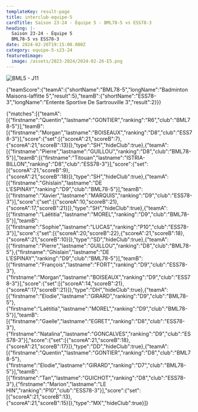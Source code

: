 ```yaml
---
templateKey: result-page
title: interclub-equipe-5
cardTitle: Saison 23-24 - Équipe 5 - BML78-5 vs ESS78-3 
heading: |-
  Saison 23-24 - Équipe 5
  BML78-5 vs ESS78-3
date: 2024-02-26T19:15:00.000Z
category: equipe-5-s23-24
featuredimage:
  image: /assets/2023-2024/2024-02-26-E5.png
---
```

![](/assets/2023-2024/2024-02-26-E5.png "BML5 - J11")

<teamscoreboard>{"teamScore":{"teamA":{"shortName":"BML78-5","longName":"Badminton Maisons-laffitte 5","result":5},"teamB":{"shortName":"ESS78-3","longName":"Entente Sportive De Sartrouville 3","result":2}}}</teamscoreboard>

<scoreboard>{"matches":[{"teamA":[{"firstname":"Quentin","lastname":"GONTIER","ranking":"R6","club":"BML78-5"}],"teamB":[{"firstname":"Morgan","lastname":"BOISEAUX","ranking":"D8","club":"ESS78-3"}],"score":{"set":[{"scoreA":21,"scoreB":7},{"scoreA":21,"scoreB":13}]},"type":"SH","hideClub":true},{"teamA":[{"firstname":"Pierre","lastname":"GUILLOU","ranking":"D8","club":"BML78-5"}],"teamB":[{"firstname":"Titouan","lastname":"ISTRIA-BILLON","ranking":"D8","club":"ESS78-3"}],"score":{"set":[{"scoreA":21,"scoreB":9},{"scoreA":21,"scoreB":18}]},"type":"SH","hideClub":true},{"teamA":[{"firstname":"Ghislain","lastname":"DE L'ESPINAY","ranking":"D9","club":"BML78-5"}],"teamB":[{"firstname":"Xavier","lastname":"MARQUIS","ranking":"D9","club":"ESS78-3"}],"score":{"set":[{"scoreA":10,"scoreB":21},{"scoreA":17,"scoreB":21}]},"type":"SH","hideClub":true},{"teamA":[{"firstname":"Laëtitia","lastname":"MOREL","ranking":"D9","club":"BML78-5"}],"teamB":[{"firstname":"Sophie","lastname":"LUCAS","ranking":"P10","club":"ESS78-3"}],"score":{"set":[{"scoreA":20,"scoreB":22},{"scoreA":21,"scoreB":18},{"scoreA":21,"scoreB":10}]},"type":"SD","hideClub":true},{"teamA":[{"firstname":"Pierre","lastname":"GUILLOU","ranking":"D8","club":"BML78-5"},{"firstname":"Ghislain","lastname":"DE L'ESPINAY","ranking":"D9","club":"BML78-5"}],"teamB":[{"firstname":"François","lastname":"FORT","ranking":"D9","club":"ESS78-3"},{"firstname":"Morgan","lastname":"BOISEAUX","ranking":"D9","club":"ESS78-3"}],"score":{"set":[{"scoreA":14,"scoreB":21},{"scoreA":17,"scoreB":21}]},"type":"DH","hideClub":true},{"teamA":[{"firstname":"Elodie","lastname":"GIRARD","ranking":"D9","club":"BML78-5"},{"firstname":"Laëtitia","lastname":"MOREL","ranking":"D9","club":"BML78-5"}],"teamB":[{"firstname":"Gaelle","lastname":"EGRET","ranking":"D8","club":"ESS78-3"},{"firstname":"Natalina","lastname":"GONCALVES","ranking":"D9","club":"ESS78-3"}],"score":{"set":[{"scoreA":21,"scoreB":18},{"scoreA":21,"scoreB":17}]},"type":"DD","hideClub":true},{"teamA":[{"firstname":"Quentin","lastname":"GONTIER","ranking":"D8","club":"BML78-5"},{"firstname":"Elodie","lastname":"GIRARD","ranking":"D7","club":"BML78-5"}],"teamB":[{"firstname":"Tan","lastname":"GUICHOT","ranking":"D8","club":"ESS78-3"},{"firstname":"Marion","lastname":"LE HIN","ranking":"P10","club":"ESS78-3"}],"score":{"set":[{"scoreA":21,"scoreB":13},{"scoreA":21,"scoreB":15}]},"type":"MX","hideClub":true}]}</scoreboard>